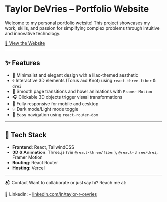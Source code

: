 # Taylor DeVries – Portfolio Website

Welcome to my personal portfolio website! This project showcases my work, skills, and passion for simplifying complex problems through intuitive and innovative technology.

[🔗 View the Website](https://taylor-devries.vercel.app/)

---

## ✨ Features

- 🧠 Minimalist and elegant design with a lilac-themed aesthetic
- 🌀 Interactive 3D elements (Torus and Knot) using `react-three-fiber` & `drei`
- 🎨 Smooth page transitions and hover animations with `Framer Motion`
- 🎧 Clickable 3D objects trigger visual transformations
- 📱 Fully responsive for mobile and desktop
- 💡 Dark mode/Light mode toggle 
- 🧭 Easy navigation using `react-router-dom`

---

## 🔧 Tech Stack

- **Frontend**: React, TailwindCSS
- **3D & Animation**: Three.js (via `@react-three/fiber`), `@react-three/drei`, Framer Motion
- **Routing**: React Router
- **Hosting**: Vercel

---

📬 Contact
Want to collaborate or just say hi? Reach me at:

💼 LinkedIn: - [linkedin.com/in/taylor-r-devries](https://www.linkedin.com/in/taylor-r-devries)


